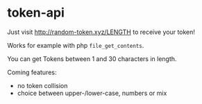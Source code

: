 # token-api

Just visit http://random-token.xyz/LENGTH to receive your token!

Works for example with php `file_get_contents`.

You can get Tokens between 1 and 30 characters in length.




Coming features:
  - no token collision
  - choice between upper-/lower-case, numbers or mix
